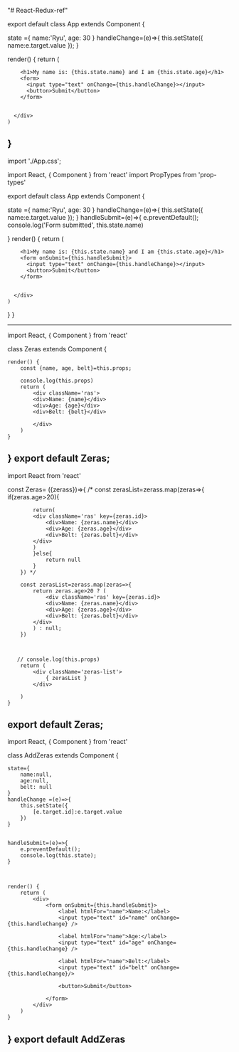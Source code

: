"# React-Redux-ref" 

export default class App extends Component {

  state ={
    name:'Ryu',
    age: 30
  }
  handleChange=(e)=>{
    this.setState({
      name:e.target.value
    });
  }

  render() {
    return (
      <div className="app-content">
        
        <h1>My name is: {this.state.name} and I am {this.state.age}</h1>
        <form>
          <input type="text" onChange={this.handleChange}></input>
          <button>Submit</button>
        </form>

        
      </div>
    )
  }
---------------------------------------------------------------------------------


import './App.css';

import React, { Component } from 'react'
import PropTypes from 'prop-types'

export default class App extends Component {

  state ={
    name:'Ryu',
    age: 30
  }
  handleChange=(e)=>{
    this.setState({
      name:e.target.value
    });
  }
  handleSubmit=(e)=>{
    e.preventDefault();
    console.log('Form submitted', this.state.name)
     
    
  }
  render() {
    return (
      <div className="app-content">
        
        <h1>My name is: {this.state.name} and I am {this.state.age}</h1>
        <form onSubmit={this.handleSubmit}>
          <input type="text" onChange={this.handleChange}></input>
          <button>Submit</button>
        </form>

        
      </div>
    )
  }
}



---------------------------------------------------------------------------

import React, { Component } from 'react'

class Zeras extends Component {

    render() {
        const {name, age, belt}=this.props;

        console.log(this.props)
        return (
            <div className='ras'>
            <div>Name: {name}</div>
            <div>Age: {age}</div>
            <div>Belt: {belt}</div>
                
            </div>
        )
    }
}
export default Zeras;
-------------------------------------------------------------------------

import React from 'react'

const Zeras= ({zerass})=>{
        /* const zerasList=zerass.map(zeras=>{
            if(zeras.age>20){

            return(
            <div className='ras' key={zeras.id}>
                <div>Name: {zeras.name}</div>
                <div>Age: {zeras.age}</div>
                <div>Belt: {zeras.belt}</div>                
            </div>
            )
            }else{
                return null
            }
        }) */
         
        const zerasList=zerass.map(zeras=>{
            return zeras.age>20 ? (
                <div className='ras' key={zeras.id}>
                <div>Name: {zeras.name}</div>
                <div>Age: {zeras.age}</div>
                <div>Belt: {zeras.belt}</div>                
            </div>    
            ) : null;
        })



       // console.log(this.props)
        return (
            <div className='zeras-list'>
                { zerasList }
            </div>
            
        )
    }
export default Zeras;
---------------------------------------------------------------
import React, { Component } from 'react'


class AddZeras extends Component {

    state={
        name:null,
        age:null,
        belt: null
    }
    handleChange =(e)=>{
        this.setState({
            [e.target.id]:e.target.value
        })
    }


    handleSubmit=(e)=>{
        e.preventDefault();
        console.log(this.state);
    }



    render() {
        return (
            <div>
                <form onSubmit={this.handleSubmit}>
                    <label htmlFor="name">Name:</label>
                    <input type="text" id="name" onChange={this.handleChange} />

                    <label htmlFor="name">Age:</label>
                    <input type="text" id="age" onChange={this.handleChange} />

                    <label htmlFor="name">Belt:</label>
                    <input type="text" id="belt" onChange={this.handleChange}/>

                    <button>Submit</button>

                </form>
            </div>
        )
    }
}
export default AddZeras
------------------------------------------------------------------------------------------

